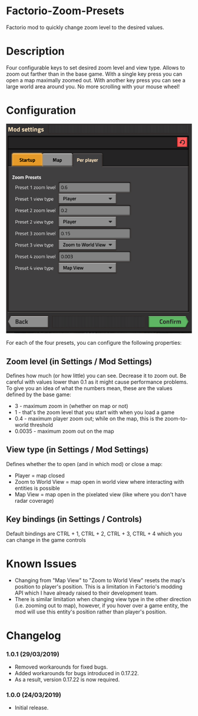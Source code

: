 # Factorio-Zoom-Presets

Factorio mod to quickly change zoom level to the desired values.


# Description

Four configurable keys to set desired zoom level and view type. Allows to zoom out farther than in the base game. With a single key press you can open a map maximally zoomed out. With another key press you can see a large world area around you. No more scrolling with your mouse wheel!


# Configuration

![Mod Settings](https://raw.githubusercontent.com/Jarcionek/Factorio-Zoom-Presets/master/settings.png)

For each of the four presets, you can configure the following properties:

## Zoom level (in Settings / Mod Settings)

Defines how much (or how little) you can see. Decrease it to zoom out. Be careful with values lower than 0.1 as it might cause performance problems.
To give you an idea of what the numbers mean, these are the values defined by the base game:

* 3 - maximum zoom in (whether on map or not)
* 1 - that's the zoom level that you start with when you load a game
* 0.4 - maximum player zoom out; while on the map, this is the zoom-to-world threshold
* 0.0035 - maximum zoom out on the map

## View type (in Settings / Mod Settings)

Defines whether the to open (and in which mod) or close a map:
* Player = map closed
* Zoom to World View = map open in world view where interacting with entities is possible
* Map View = map open in the pixelated view (like where you don't have radar coverage)

## Key bindings (in Settings / Controls)

Default bindings are CTRL + 1, CTRL + 2, CTRL + 3, CTRL + 4 which you can change in the game controls


# Known Issues

* Changing from "Map View" to "Zoom to World View" resets the map's position to player's position. This is a limitation in Factorio's modding API which I have already raised to their development team.
* There is similar limitation when changing view type in the other direction (i.e. zooming out to map), however, if you hover over a game entity, the mod will use this entity's position rather than player's position.


# Changelog

### 1.0.1 (29/03/2019)
* Removed workarounds for fixed bugs.
* Added workarounds for bugs introduced in 0.17.22.
* As a result, version 0.17.22 is now required.

### 1.0.0 (24/03/2019)
* Initial release.
